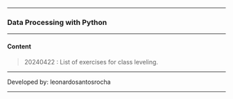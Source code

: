 ___
### Data Processing with Python
___
#### Content
> 20240422 : List of exercises for class leveling.
___
Developed by: leonardosantosrocha
___
